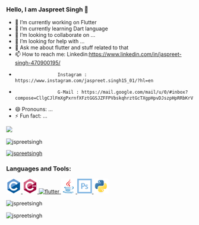 ### Hello, I am Jaspreet Singh 👋


- 🔭 I’m currently working on Flutter
- 🌱 I’m currently learning Dart language
- 👯 I’m looking to collaborate on ...
- 🤔 I’m looking for help with ...
- 💬 Ask me about flutter and stuff related to that
- 📫 How to reach me: Linkedin:https://www.linkedin.com/in/jaspreet-singh-470900195/ 
-                     Instagram : https://www.instagram.com/jaspreet.singh15_01/?hl=en 
-                     G-Mail : https://mail.google.com/mail/u/0/#inbox?compose=CllgCJlFmXgPxrnfXFztGGSJZFFPVbskqhrztGcTXgpHpvDJszpHpRRbKrVpZmtLGwmWPNlhCZg
- 😄 Pronouns: ...
- ⚡ Fun fact: ...
<img src="https://github-readme-stats.vercel.app/api?username=JspreetSingh&&show_icons=true&title_color=ffffff&icon_color=bb2acf&text_color=daf7dc&bg_color=191919">


<p align="left"> <img src="https://komarev.com/ghpvc/?username=jspreetsingh&label=Profile%20views&color=0e75b6&style=flat" alt="jspreetsingh" /> </p>

<p align="left"> <a href="https://github.com/ryo-ma/github-profile-trophy"><img src="https://github-profile-trophy.vercel.app/?username=jspreetsingh" alt="jspreetsingh" /></a> </p>

<h3 align="left">Languages and Tools:</h3>
<p align="left"> <a href="https://www.cprogramming.com/" target="_blank" rel="noreferrer"> <img src="https://raw.githubusercontent.com/devicons/devicon/master/icons/c/c-original.svg" alt="c" width="40" height="40"/> </a> <a href="https://www.w3schools.com/cpp/" target="_blank" rel="noreferrer"> <img src="https://raw.githubusercontent.com/devicons/devicon/master/icons/cplusplus/cplusplus-original.svg" alt="cplusplus" width="40" height="40"/> </a> <a href="https://flutter.dev" target="_blank" rel="noreferrer"> <img src="https://www.vectorlogo.zone/logos/flutterio/flutterio-icon.svg" alt="flutter" width="40" height="40"/> </a> <a href="https://www.java.com" target="_blank" rel="noreferrer"> <img src="https://raw.githubusercontent.com/devicons/devicon/master/icons/java/java-original.svg" alt="java" width="40" height="40"/> </a> <a href="https://www.photoshop.com/en" target="_blank" rel="noreferrer"> <img src="https://raw.githubusercontent.com/devicons/devicon/master/icons/photoshop/photoshop-line.svg" alt="photoshop" width="40" height="40"/> </a> <a href="https://www.python.org" target="_blank" rel="noreferrer"> <img src="https://raw.githubusercontent.com/devicons/devicon/master/icons/python/python-original.svg" alt="python" width="40" height="40"/> </a> </p>

<p><img align="center" src="https://github-readme-stats.vercel.app/api/top-langs?username=jspreetsingh&show_icons=true&locale=en&layout=compact" alt="jspreetsingh" /></p>

<p><img align="center" src="https://github-readme-streak-stats.herokuapp.com/?user=jspreetsingh&" alt="jspreetsingh" /></p>
